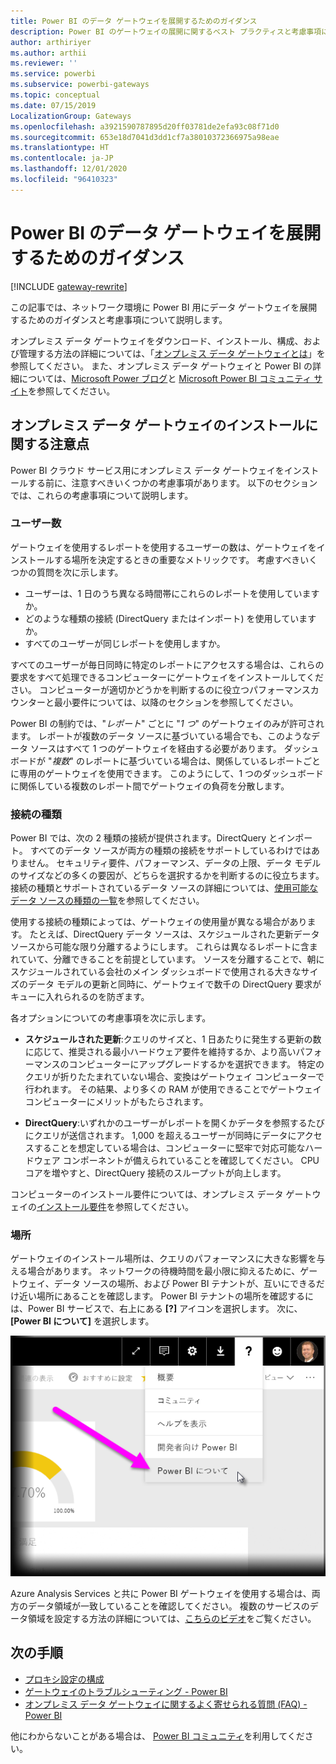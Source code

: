 ```yaml
---
title: Power BI のデータ ゲートウェイを展開するためのガイダンス
description: Power BI のゲートウェイの展開に関するベスト プラクティスと考慮事項について説明します。
author: arthiriyer
ms.author: arthii
ms.reviewer: ''
ms.service: powerbi
ms.subservice: powerbi-gateways
ms.topic: conceptual
ms.date: 07/15/2019
LocalizationGroup: Gateways
ms.openlocfilehash: a3921590787895d20ff03781de2efa93c08f71d0
ms.sourcegitcommit: 653e18d7041d3dd1cf7a38010372366975a98eae
ms.translationtype: HT
ms.contentlocale: ja-JP
ms.lasthandoff: 12/01/2020
ms.locfileid: "96410323"
---
```

# <a name="guidance-for-deploying-a-data-gateway-for-power-bi"></a>Power BI のデータ ゲートウェイを展開するためのガイダンス

[!INCLUDE [gateway-rewrite](../includes/gateway-rewrite.md)]

この記事では、ネットワーク環境に Power BI 用にデータ ゲートウェイを展開するためのガイダンスと考慮事項について説明します。

オンプレミス データ ゲートウェイをダウンロード、インストール、構成、および管理する方法の詳細については、「[オンプレミス データ ゲートウェイとは](/data-integration/gateway/service-gateway-onprem)」を参照してください。 また、オンプレミス データ ゲートウェイと Power BI の詳細については、[Microsoft Power ブログ](https://powerbi.microsoft.com/blog/)と [Microsoft Power BI コミュニティ サイト](https://community.powerbi.com/)を参照してください。

## <a name="installation-considerations-for-the-on-premises-data-gateway"></a>オンプレミス データ ゲートウェイのインストールに関する注意点

Power BI クラウド サービス用にオンプレミス データ ゲートウェイをインストールする前に、注意すべきいくつかの考慮事項があります。 以下のセクションでは、これらの考慮事項について説明します。

### <a name="number-of-users"></a>ユーザー数

ゲートウェイを使用するレポートを使用するユーザーの数は、ゲートウェイをインストールする場所を決定するときの重要なメトリックです。 考慮すべきいくつかの質問を次に示します。

* ユーザーは、1 日のうち異なる時間帯にこれらのレポートを使用していますか。
* どのような種類の接続 (DirectQuery またはインポート) を使用していますか。
* すべてのユーザーが同じレポートを使用しますか。

すべてのユーザーが毎日同時に特定のレポートにアクセスする場合は、これらの要求をすべて処理できるコンピューターにゲートウェイをインストールしてください。 コンピューターが適切かどうかを判断するのに役立つパフォーマンスカウンターと最小要件については、以降のセクションを参照してください。

Power BI の制約では、"*レポート*" ごとに "*1 つ*" のゲートウェイのみが許可されます。 レポートが複数のデータ ソースに基づいている場合でも、このようなデータ ソースはすべて 1 つのゲートウェイを経由する必要があります。 ダッシュボードが "*複数*" のレポートに基づいている場合は、関係しているレポートごとに専用のゲートウェイを使用できます。 このようにして、1 つのダッシュボードに関係している複数のレポート間でゲートウェイの負荷を分散します。

### <a name="connection-type"></a>接続の種類

Power BI では、次の 2 種類の接続が提供されます。DirectQuery とインポート。 すべてのデータ ソースが両方の種類の接続をサポートしているわけではありません。 セキュリティ要件、パフォーマンス、データの上限、データ モデルのサイズなどの多くの要因が、どちらを選択するかを判断するのに役立ちます。 接続の種類とサポートされているデータ ソースの詳細については、[使用可能なデータ ソースの種類の一覧](service-gateway-data-sources.md#list-of-available-data-source-types)を参照してください。

使用する接続の種類によっては、ゲートウェイの使用量が異なる場合があります。 たとえば、DirectQuery データ ソースは、スケジュールされた更新データ ソースから可能な限り分離するようにします。 これらは異なるレポートに含まれていて、分離できることを前提としています。 ソースを分離することで、朝にスケジュールされている会社のメイン ダッシュボードで使用される大きなサイズのデータ モデルの更新と同時に、ゲートウェイで数千の DirectQuery 要求がキューに入れられるのを防ぎます。 

各オプションについての考慮事項を次に示します。

* **スケジュールされた更新**:クエリのサイズと、1 日あたりに発生する更新の数に応じて、推奨される最小ハードウェア要件を維持するか、より高いパフォーマンスのコンピューターにアップグレードするかを選択できます。 特定のクエリが折りたたまれていない場合、変換はゲートウェイ コンピューターで行われます。 その結果、より多くの RAM が使用できることでゲートウェイ コンピューターにメリットがもたらされます。

* **DirectQuery**:いずれかのユーザーがレポートを開くかデータを参照するたびにクエリが送信されます。 1,000 を超えるユーザーが同時にデータにアクセスすることを想定している場合は、コンピューターに堅牢で対応可能なハードウェア コンポーネントが備えられていることを確認してください。 CPU コアを増やすと、DirectQuery 接続のスループットが向上します。

コンピューターのインストール要件については、オンプレミス データ ゲートウェイの[インストール要件](/data-integration/gateway/service-gateway-install#requirements)を参照してください。

### <a name="location"></a>場所

ゲートウェイのインストール場所は、クエリのパフォーマンスに大きな影響を与える場合があります。 ネットワークの待機時間を最小限に抑えるために、ゲートウェイ、データ ソースの場所、および Power BI テナントが、互いにできるだけ近い場所にあることを確認します。 Power BI テナントの場所を確認するには、Power BI サービスで、右上にある **[?]** アイコンを選択します。 次に、 **[Power BI について]** を選択します。

![Power BI テナントの場所を決定する](media/service-gateway-deployment-guidance/powerbi-gateway-deployment-guidance_02.png)

Azure Analysis Services と共に Power BI ゲートウェイを使用する場合は、両方のデータ領域が一致していることを確認してください。 複数のサービスのデータ領域を設定する方法の詳細については、[こちらのビデオ](https://guyinacube.com/2018/01/power-bi-azure-analysis-services-gateway-data-region/)をご覧ください。

## <a name="next-steps"></a>次の手順

* [プロキシ設定の構成](/data-integration/gateway/service-gateway-proxy)  
* [ゲートウェイのトラブルシューティング - Power BI](service-gateway-onprem-tshoot.md)  
* [オンプレミス データ ゲートウェイに関するよく寄せられる質問 (FAQ) - Power BI](service-gateway-power-bi-faq.md)  

他にわからないことがある場合は、 [Power BI コミュニティ](https://community.powerbi.com/)を利用してください。
